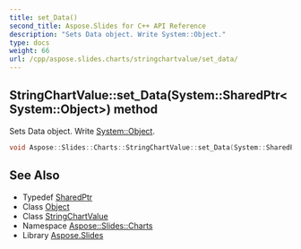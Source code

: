 ```yaml
---
title: set_Data()
second_title: Aspose.Slides for C++ API Reference
description: "Sets Data object. Write System::Object."
type: docs
weight: 66
url: /cpp/aspose.slides.charts/stringchartvalue/set_data/
---
```

## StringChartValue::set_Data(System::SharedPtr\<System::Object\>) method


Sets Data object. Write [System::Object](../../../system/object/).

```cpp
void Aspose::Slides::Charts::StringChartValue::set_Data(System::SharedPtr<System::Object> value) override
```

## See Also

* Typedef [SharedPtr](../../system/sharedptr/)
* Class [Object](../../system/object/)
* Class [StringChartValue](./)
* Namespace [Aspose::Slides::Charts](../)
* Library [Aspose.Slides](../../)
